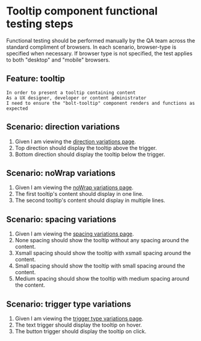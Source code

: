 # Tooltip component functional testing steps

Functional testing should be performed manually by the QA team across the standard compliment of browsers. In each scenario, browser-type is specified when necessary. If browser type is not specified, the test applies to both "desktop" and "mobile" browsers.

## Feature: tooltip

    In order to present a tooltip containing content
    As a UX designer, developer or content administrator
    I need to ensure the "bolt-tooltip" component renders and functions as expected

## Scenario: direction variations

1. Given I am viewing the [direction variations page](https://boltdesignsystem.com/pattern-lab/patterns/02-components-tooltip-10-tooltip-direction-variations/02-components-tooltip-10-tooltip-direction-variations.html).
2. Top direction should display the tooltip above the trigger.
3. Bottom direction should display the tooltip below the trigger.

## Scenario: noWrap variations

1. Given I am viewing the [noWrap variations page](https://boltdesignsystem.com/pattern-lab/patterns/02-components-tooltip-15-tooltip-nowrap-variations/02-components-tooltip-15-tooltip-nowrap-variations.html).
2. The first tooltip's content should display in one line.
3. The second tooltip's content should display in multiple lines.

## Scenario: spacing variations

1. Given I am viewing the [spacing variations page](https://boltdesignsystem.com/pattern-lab/patterns/02-components-tooltip-20-tooltip-spacing-variations/02-components-tooltip-20-tooltip-spacing-variations.html).
2. None spacing should show the tooltip without any spacing around the content.
3. Xsmall spacing should show the tooltip with xsmall spacing around the content.
4. Small spacing should show the tooltip with small spacing around the content.
5. Medium spacing should show the tooltip with medium spacing around the content.

## Scenario: trigger type variations

1. Given I am viewing the [trigger type variations page](https://boltdesignsystem.com/pattern-lab/patterns/02-components-tooltip-25-tooltip-trigger-type-variations/02-components-tooltip-25-tooltip-trigger-type-variations.html).
2. The text trigger should display the tooltip on hover.
3. The button trigger should display the tooltip on click.
